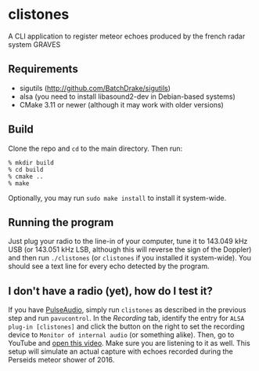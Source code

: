 # clistones
A CLI application to register meteor echoes produced by the french radar system GRAVES

## Requirements
* sigutils (http://github.com/BatchDrake/sigutils)
* alsa (you need to install libasound2-dev in Debian-based systems)
* CMake 3.11 or newer (although it may work with older versions)

## Build
Clone the repo and `cd` to the main directory. Then run:

```
% mkdir build
% cd build
% cmake ..
% make
```
Optionally, you may run `sudo make install` to install it system-wide.

## Running the program
Just plug your radio to the line-in of your computer, tune it to 143.049 kHz USB 
(or 143.051 kHz LSB, although this will reverse the sign of the Doppler) and then 
run `./clistones` (or `clistones` if you installed it system-wide).  You should see
a text line for every echo detected by the program.

## I don't have a radio (yet), how do I test it?
If you have [PulseAudio](https://es.wikipedia.org/wiki/PulseAudio), simply run 
`clistones` as described in the previous step and run `pavucontrol`. In the _Recording_
tab, identify the entry for `ALSA plug-in [clistones]` and click the button on the
right to set the recording device to `Monitor of internal audio` (or something alike).
Then, go to YouTube and [open this video](https://www.youtube.com/watch?v=6T74lSvIc0Y). Make
sure you are listening to it as well. This setup will simulate an actual capture with echoes
recorded during the Perseids meteor shower of 2016.
